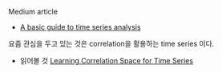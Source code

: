 Medium article
- [A basic guide to time series analysis](https://towardsdatascience.com/a-basic-guide-into-time-series-analysis-2ad1979c7438)

요즘 관심을 두고 있는 것은 correlation을 활용하는 time series 이다.
- 읽어볼 것 [Learning Correlation Space for Time Series](https://arxiv.org/abs/1802.03628)

